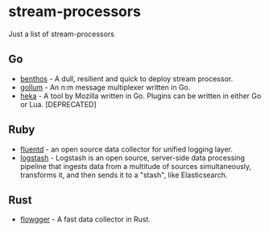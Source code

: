 # stream-processors
Just a list of stream-processors


## Go

* [benthos](https://github.com/Jeffail/benthos) - A dull, resilient and quick to deploy stream processor.
* [gollum](https://github.com/trivago/gollum) - An n:m message multiplexer written in Go.
* [heka](https://github.com/mozilla-services/heka) - A tool by Mozilla written in Go. Plugins can be written in either Go or Lua. [DEPRECATED]


## Ruby

* [fluentd](https://www.fluentd.org/) - an open source data collector for unified logging layer.
* [logstash](https://www.elastic.co/products/logstash) - Logstash is an open source, server-side data processing pipeline that ingests data from a multitude of sources simultaneously, transforms it, and then sends it to a "stash", like Elasticsearch.

## Rust

* [flowgger](https://github.com/jedisct1/flowgger) - A fast data collector in Rust.
